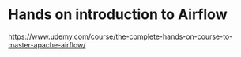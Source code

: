 # Hands on introduction to Airflow

https://www.udemy.com/course/the-complete-hands-on-course-to-master-apache-airflow/

